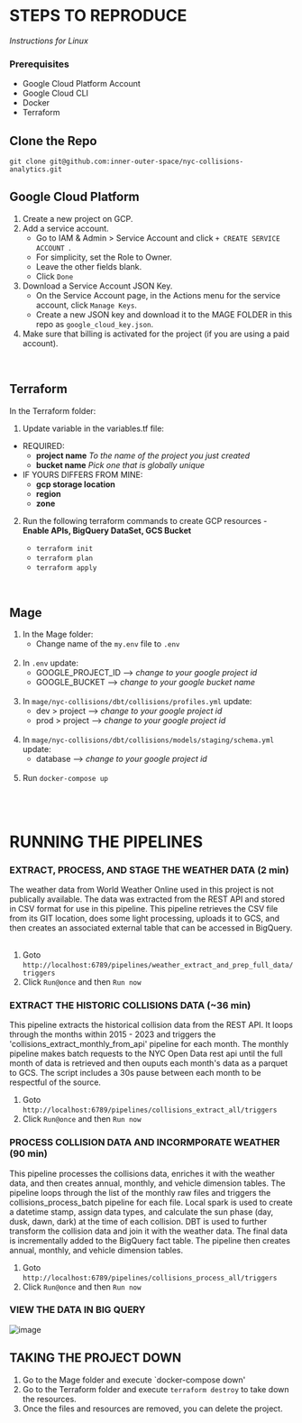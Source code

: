 # STEPS TO REPRODUCE
_Instructions for Linux_ 
### Prerequisites
- Google Cloud Platform Account
- Google Cloud CLI
- Docker
- Terraform 

## Clone the Repo </br>
`git clone git@github.com:inner-outer-space/nyc-collisions-analytics.git`

 
## Google Cloud Platform  
1. Create a new project on GCP.
2. Add a service account.
    - Go to IAM & Admin > Service Account and click `+ CREATE SERVICE ACCOUNT `.
    - For simplicity, set the Role to Owner.
    - Leave the other fields blank.
    - Click `Done`
3. Download a Service Account JSON Key. 
    - On the Service Account page, in the Actions menu for the service account, click  `Manage Keys`.
    - Create a new JSON key and download it to the MAGE FOLDER in this repo as `google_cloud_key.json`.
4. Make sure that billing is activated for the project (if you are using a paid account). 
<br/>

## Terraform
In the Terraform folder: <br/>
1. Update variable in the variables.tf file: 
 - REQUIRED: 
    -  **project name**   _To the name of the project you just created_
    -  **bucket name**  _Pick one that is globally unique_ <br/>
 - IF YOURS DIFFERS FROM MINE: 
    -  **gcp storage location** 
    -  **region** 
    -  **zone**

2. Run the following terraform commands to create GCP resources - **Enable APIs, BigQuery DataSet, GCS Bucket** </br>

    - `terraform init`
    - `terraform plan`
    - `terraform apply`
<br/>

## Mage 
1. In the Mage folder: <br/>
   - Change name of the `my.env` file to `.env`
   <br/>
2. In `.env` update: </br>
   - GOOGLE_PROJECT_ID  --> _change to your google project id_
   - GOOGLE_BUCKET --> _change to your google bucket name_
   <br/>
3. In `mage/nyc-collisions/dbt/collisions/profiles.yml` update: </br>
   - dev > project -->  _change to your google project id_ 
   - prod > project -->  _change to your google project id_
   <br/>
4. In `mage/nyc-collisions/dbt/collisions/models/staging/schema.yml` update: </br>
   - database -->  _change to your google project id_
    <br/>
5. Run `docker-compose up`
<br/>
<br/>

# RUNNING THE PIPELINES 

### EXTRACT, PROCESS, AND STAGE THE WEATHER DATA (2 min)
The weather data from World Weather Online used in this project is not publically available. The data was extracted from the REST API and stored in CSV format for use in this pipeline. This pipeline retrieves the CSV file from its GIT location, does some light processing, uploads it to GCS, and then creates an associated external table that can be accessed in BigQuery.  <br/> <br/>

1. Goto `http://localhost:6789/pipelines/weather_extract_and_prep_full_data/triggers`
2. Click `Run@once` and then `Run now`

### EXTRACT THE HISTORIC COLLISIONS DATA (~36 min)
This pipeline extracts the historical collision data from the REST API. It loops through the months within 2015 - 2023 and triggers the 'collisions_extract_monthly_from_api' pipeline for each month. The monthly pipeline makes batch requests to the NYC Open Data rest api until the full month of data is retrieved and then ouputs each month's data as a parquet to GCS. The script includes a 30s pause between each month to be respectful of the source.

1. Goto `http://localhost:6789/pipelines/collisions_extract_all/triggers`
2. Click `Run@once` and then `Run now`

### PROCESS COLLISION DATA AND INCORMPORATE WEATHER (90 min)
This pipeline processes the collisions data, enriches it with the weather data, and then creates annual, monthly, and vehicle dimension tables. The pipeline loops through the list of the monthly raw files and triggers the collisions_process_batch pipeline for each file.  Local spark is used to create a datetime stamp, assign data types, and calculate the sun phase (day, dusk, dawn, dark) at the time of each collision. DBT is used to further transform the collision data and join it with the weather data. The final data is incrementally added to the BigQuery fact table. The pipeline then creates annual, monthly, and vehicle dimension tables.   

1. Goto `http://localhost:6789/pipelines/collisions_process_all/triggers`
2. Click `Run@once` and then `Run now`

### VIEW THE DATA IN BIG QUERY 
![image](https://github.com/inner-outer-space/nyc-collisions-analytics/assets/12296455/f7a8627b-e669-4be7-acf1-b84813b3ed95)

## TAKING THE PROJECT DOWN 
1. Go to the Mage folder and execute `docker-compose down'
2. Go to the Terraform folder and execute `terraform destroy` to take down the resources.
3. Once the files and resources are removed, you can delete the project.  

